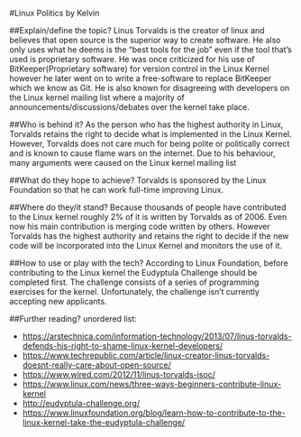 #Linux Politics
by Kelvin

##Explain/define the topic?
Linus Torvalds is the creator of linux and believes that open source is the superior way to create software. He also only uses what he deems is the “best tools for the job” even if the tool that’s used is proprietary software. He was once criticized for his use of BitKeeper(Proprietary software) for version control in the Linux Kernel however he later went on to write a free-software to replace BitKeeper which we know as Git. He is also known for disagreeing with developers on the Linux kernel mailing list where a majority of announcements/discussions/debates over the kernel take place. 

##Who is behind it? 
As the person who has the highest authority in Linux, Torvalds retains the right to decide what is implemented in the Linux Kernel. However, Torvalds does not care much for being polite or politically correct and is known to cause flame wars on the internet. Due to his behaviour, many arguments were caused on the Linux kernel mailing list 

##What do they hope to achieve?
Torvalds is sponsored by the Linux Foundation so that he can work full-time improving Linux. 

##Where do they/it stand?
Because thousands of people have contributed to the Linux kernel roughly 2% of it is written by Torvalds as of 2006. Even now his main contribution is merging code written by others. However Torvalds has the highest authority and retains the right to decide if the new code will be incorporated into the Linux Kernel and monitors the use of it.

##How to use or play with the tech?
According to Linux Foundation, before contributing to the Linux kernel the Eudyptula Challenge should be completed first. The challenge consists of a series of programming exercises for the kernel. Unfortunately, the challenge isn’t currently accepting new applicants.

##Further reading? unordered list:
- https://arstechnica.com/information-technology/2013/07/linus-torvalds-defends-his-right-to-shame-linux-kernel-developers/
- https://www.techrepublic.com/article/linux-creator-linus-torvalds-doesnt-really-care-about-open-source/
- https://www.wired.com/2012/11/linus-torvalds-isoc/
- https://www.linux.com/news/three-ways-beginners-contribute-linux-kernel
- http://eudyptula-challenge.org/
- https://www.linuxfoundation.org/blog/learn-how-to-contribute-to-the-linux-kernel-take-the-eudyptula-challenge/







